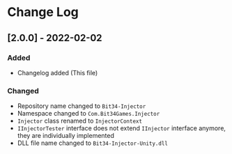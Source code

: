 # Change Log

## [2.0.0] - 2022-02-02

### Added
 - Changelog added (This file)

### Changed
 - Repository name changed to ```Bit34-Injector```
 - Namespace changed to ```Com.Bit34Games.Injector```
 - ```Injector``` class renamed to ```InjectorContext```
 - ```IInjectorTester``` interface does not extend ```IInjector``` interface anymore, they are individually implemented
 - DLL file name changed to ```Bit34-Injector-Unity.dll```
